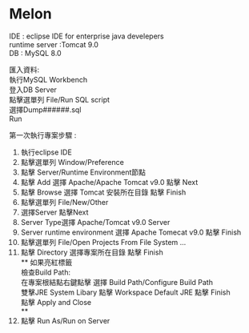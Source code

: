 # Melon

IDE : eclipse IDE for enterprise java develepers<br>
runtime server :Tomcat 9.0<br>
DB : MySQL 8.0<br>

匯入資料:<br>
執行MySQL Workbench<br>
登入DB Server<br>
點擊選單列 File/Run SQL script<br>
選擇Dump######.sql <br>
Run<br>


第一次執行專案步驟 :<br>
1.  執行eclipse IDE<br>
1.  點擊選單列 Window/Preference<br>
1.  點擊 Server/Runtime Environment節點<br>
1.  點擊 Add 選擇 Apache/Apache Tomcat v9.0 點擊 Next<br>
1.  點擊 Browse  選擇 Tomcat 安裝所在目錄 點擊 Finish<br>
1.  點擊選單列 File/New/Other<br>
1.  選擇Server 點擊Next<br>
1.  Server Type選擇 Apache/Tomcat v9.0 Server 
1. Server runtime environment 選擇 Apache Tomecat v9.0 點擊 Finish <br>
1. 點擊選單列 File/Open Projects From File System ... <br>
1. 點擊 Directory 選擇專案所在目錄 點擊 Finish<br>
**
如果亮紅標籤<br>
檢查Build Path:<br>
在專案根結點右鍵點擊 選擇 Build Path/Configure Build Path<br>
雙擊JRE System Libary 點擊 Workspace Default JRE 點擊 Finish<br>
點擊 Apply and Close<br>
**
1. 點擊 Run As/Run on Server
